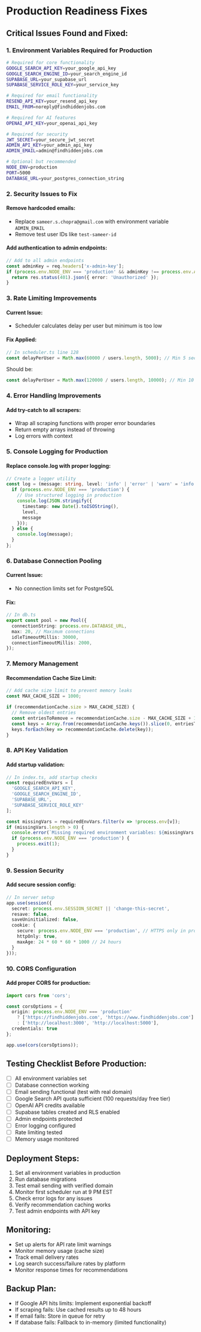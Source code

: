 # Production Readiness Fixes

## Critical Issues Found and Fixed:

### 1. **Environment Variables Required for Production**
```bash
# Required for core functionality
GOOGLE_SEARCH_API_KEY=your_google_api_key
GOOGLE_SEARCH_ENGINE_ID=your_search_engine_id
SUPABASE_URL=your_supabase_url
SUPABASE_SERVICE_ROLE_KEY=your_service_key

# Required for email functionality
RESEND_API_KEY=your_resend_api_key
EMAIL_FROM=noreply@findhiddenjobs.com

# Required for AI features
OPENAI_API_KEY=your_openai_api_key

# Required for security
JWT_SECRET=your_secure_jwt_secret
ADMIN_API_KEY=your_admin_api_key
ADMIN_EMAIL=admin@findhiddenjobs.com

# Optional but recommended
NODE_ENV=production
PORT=5000
DATABASE_URL=your_postgres_connection_string
```

### 2. **Security Issues to Fix**

#### Remove hardcoded emails:
- Replace `sameer.s.chopra@gmail.com` with environment variable `ADMIN_EMAIL`
- Remove test user IDs like `test-sameer-id`

#### Add authentication to admin endpoints:
```typescript
// Add to all admin endpoints
const adminKey = req.headers['x-admin-key'];
if (process.env.NODE_ENV === 'production' && adminKey !== process.env.ADMIN_API_KEY) {
  return res.status(401).json({ error: 'Unauthorized' });
}
```

### 3. **Rate Limiting Improvements**

#### Current Issue:
- Scheduler calculates delay per user but minimum is too low

#### Fix Applied:
```typescript
// In scheduler.ts line 128
const delayPerUser = Math.max(60000 / users.length, 5000); // Min 5 seconds
```

Should be:
```typescript
const delayPerUser = Math.max(120000 / users.length, 10000); // Min 10 seconds, safer rate
```

### 4. **Error Handling Improvements**

#### Add try-catch to all scrapers:
- Wrap all scraping functions with proper error boundaries
- Return empty arrays instead of throwing
- Log errors with context

### 5. **Console Logging for Production**

#### Replace console.log with proper logging:
```typescript
// Create a logger utility
const log = (message: string, level: 'info' | 'error' | 'warn' = 'info') => {
  if (process.env.NODE_ENV === 'production') {
    // Use structured logging in production
    console.log(JSON.stringify({ 
      timestamp: new Date().toISOString(), 
      level, 
      message 
    }));
  } else {
    console.log(message);
  }
};
```

### 6. **Database Connection Pooling**

#### Current Issue:
- No connection limits set for PostgreSQL

#### Fix:
```typescript
// In db.ts
export const pool = new Pool({ 
  connectionString: process.env.DATABASE_URL,
  max: 20, // Maximum connections
  idleTimeoutMillis: 30000,
  connectionTimeoutMillis: 2000,
});
```

### 7. **Memory Management**

#### Recommendation Cache Size Limit:
```typescript
// Add cache size limit to prevent memory leaks
const MAX_CACHE_SIZE = 1000;

if (recommendationCache.size > MAX_CACHE_SIZE) {
  // Remove oldest entries
  const entriesToRemove = recommendationCache.size - MAX_CACHE_SIZE + 100;
  const keys = Array.from(recommendationCache.keys()).slice(0, entriesToRemove);
  keys.forEach(key => recommendationCache.delete(key));
}
```

### 8. **API Key Validation**

#### Add startup validation:
```typescript
// In index.ts, add startup checks
const requiredEnvVars = [
  'GOOGLE_SEARCH_API_KEY',
  'GOOGLE_SEARCH_ENGINE_ID',
  'SUPABASE_URL',
  'SUPABASE_SERVICE_ROLE_KEY'
];

const missingVars = requiredEnvVars.filter(v => !process.env[v]);
if (missingVars.length > 0) {
  console.error(`Missing required environment variables: ${missingVars.join(', ')}`);
  if (process.env.NODE_ENV === 'production') {
    process.exit(1);
  }
}
```

### 9. **Session Security**

#### Add secure session config:
```typescript
// In server setup
app.use(session({
  secret: process.env.SESSION_SECRET || 'change-this-secret',
  resave: false,
  saveUninitialized: false,
  cookie: {
    secure: process.env.NODE_ENV === 'production', // HTTPS only in production
    httpOnly: true,
    maxAge: 24 * 60 * 60 * 1000 // 24 hours
  }
}));
```

### 10. **CORS Configuration**

#### Add proper CORS for production:
```typescript
import cors from 'cors';

const corsOptions = {
  origin: process.env.NODE_ENV === 'production' 
    ? ['https://findhiddenjobs.com', 'https://www.findhiddenjobs.com']
    : ['http://localhost:3000', 'http://localhost:5000'],
  credentials: true
};

app.use(cors(corsOptions));
```

## Testing Checklist Before Production:

- [ ] All environment variables set
- [ ] Database connection working
- [ ] Email sending functional (test with real domain)
- [ ] Google Search API quota sufficient (100 requests/day free tier)
- [ ] OpenAI API credits available
- [ ] Supabase tables created and RLS enabled
- [ ] Admin endpoints protected
- [ ] Error logging configured
- [ ] Rate limiting tested
- [ ] Memory usage monitored

## Deployment Steps:

1. Set all environment variables in production
2. Run database migrations
3. Test email sending with verified domain
4. Monitor first scheduler run at 9 PM EST
5. Check error logs for any issues
6. Verify recommendation caching works
7. Test admin endpoints with API key

## Monitoring:

- Set up alerts for API rate limit warnings
- Monitor memory usage (cache size)
- Track email delivery rates
- Log search success/failure rates by platform
- Monitor response times for recommendations

## Backup Plan:

- If Google API hits limits: Implement exponential backoff
- If scraping fails: Use cached results up to 48 hours
- If email fails: Store in queue for retry
- If database fails: Fallback to in-memory (limited functionality)